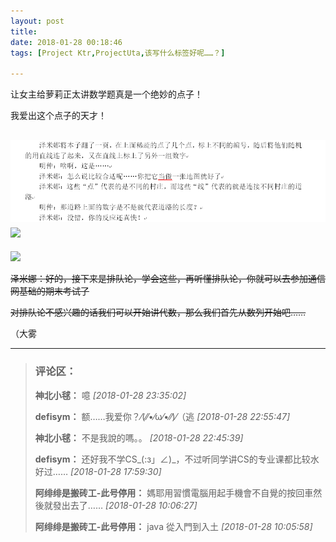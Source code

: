 ```yaml
---
layout: post
title: 
date: 2018-01-28 00:18:46
tags: [Project Ktr,ProjectUta,该写什么标签好呢……？]

---
```

让女主给萝莉正太讲数学题真是一个绝妙的点子！

我爱出这个点子的天才！

![图片](images/_Lofter/emhSNkVpRmJBejhvQTNoOXBqQmh0cmFNVEhRU0JMdUFSSEVRNjhOSWFkNnNQanEyMk9abkRRPT0.png?=imageView&thumbnail=500x0&quality=96&stripmeta=0&type=jpg%7Cwatermark&type=2)  
![](http://imglf6.nosdn.127.net/img/emhSNkVpRmJBejhvQTNoOXBqQmh0aU51OGUxSTRqSWtNNWpDaXB3QVlFeHE5N0JwTkFQNWN3PT0.png?=imageView&thumbnail=500x0&quality=96&stripmeta=0&type=jpg%7Cwatermark&type=2)  
------------------------------

![](http://imglf3.nosdn.127.net/img/emhSNkVpRmJBejhvQTNoOXBqQmh0dUYvbXFja25wSHZJaFAvVnRYc29QVXZ4MUV2UmdNWVZnPT0.png?=imageView&thumbnail=500x0&quality=96&stripmeta=0&type=jpg%7Cwatermark&type=2)

<span style="text-decoration:line-through;">泽米娜：好的，接下来是排队论，学会这些，再听懂排队论，你就可以去参加通信网基础的期末考试了</span>

<span style="text-decoration:line-through;">对排队论不感兴趣的话我们可以开始讲代数，那么我们首先从数列开始吧……</span>

（大雾

---
> ### 评论区：
>**神北小毬：** 噫  *[2018-01-28 23:35:02]*
>
>**defisym：** 额……我爱你？⁄(⁄⁄•⁄ω⁄•⁄⁄)⁄（逃  *[2018-01-28 22:55:47]*
>
>**神北小毬：** 不是我說的嗎。。  *[2018-01-28 22:45:39]*
>
>**defisym：** 还好我不学CS_(:з」∠)_，不过听同学讲CS的专业课都比较水好过……  *[2018-01-28 17:59:30]*
>
>**阿绯绯是搬砖工-此号停用：** 媽耶用習慣電腦用起手機會不自覺的按回車然後就發出去了……  *[2018-01-28 10:06:27]*
>
>**阿绯绯是搬砖工-此号停用：** java 從入門到入土  *[2018-01-28 10:05:58]*
>
>